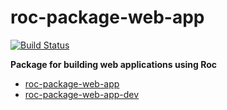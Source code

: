 # roc-package-web-app
[![Build Status](https://travis-ci.org/rocjs/roc-package-web-app.svg?branch=master)](https://travis-ci.org/rocjs/roc-package-web-app)

__Package for building web applications using Roc__  
- [roc-package-web-app](/packages/roc-package-web-app)
- [roc-package-web-app-dev](/packages/roc-package-web-app-dev)
